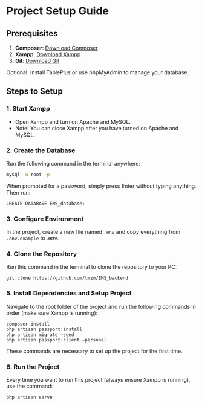 # Project Setup Guide

## Prerequisites

1. **Composer**: [Download Composer](https://getcomposer.org/download/)
2. **Xampp**: [Download Xampp](https://www.apachefriends.org/download.html)
3. **Git**: [Download Git](https://git-scm.com/downloads)

Optional: Install TablePlus or use phpMyAdmin to manage your database.

## Steps to Setup

### 1. Start Xampp

- Open Xampp and turn on Apache and MySQL.
- Note: You can close Xampp after you have turned on Apache and MySQL.

### 2. Create the Database

Run the following command in the terminal anywhere:

```bash
mysql -u root -p
```

When prompted for a password, simply press Enter without typing anything. Then run:

```mysql
CREATE DATABASE EMS_database;
```

### 3. Configure Environment

In the project, create a new file named `.env` and copy everything from `.env.example` to .env.

### 4. Clone the Repository

Run this command in the terminal to clone the repository to your PC:

```git
git clone https://github.com/tmzm/EMS_backend
```

### 5. Install Dependencies and Setup Project

Navigate to the root folder of the project and run the following commands in order (make sure Xampp is running):

```laravel
composer install
php artisan passport:install
php artisan migrate –seed
php artisan passport:client –personal
```

These commands are necessary to set up the project for the first time.

### 6. Run the Project

Every time you want to run this project (always ensure Xampp is running), use the command:

```laravel
php artisan serve
```

